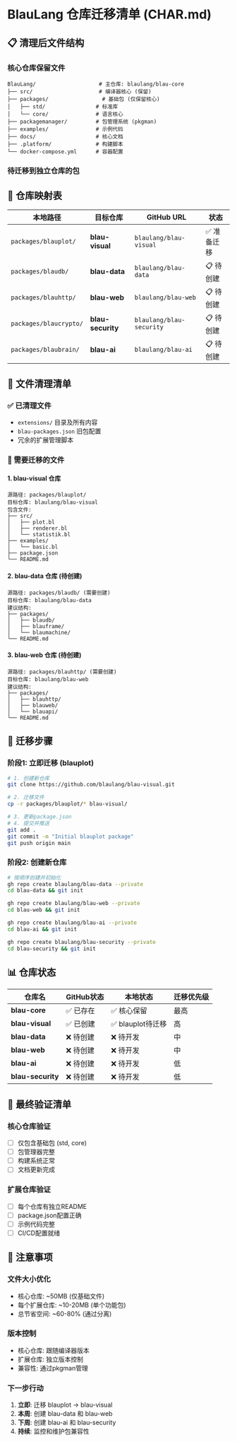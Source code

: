 # BlauLang 仓库迁移清单 (CHAR.md)

## 📋 清理后文件结构

### 核心仓库保留文件
```
BlauLang/                    # 主仓库: blaulang/blau-core
├── src/                     # 编译器核心 (保留)
├── packages/                 # 基础包 (仅保留核心)
│   ├── std/                # 标准库
│   └── core/               # 语言核心
├── packagemanager/         # 包管理系统 (pkgman)
├── examples/               # 示例代码
├── docs/                   # 核心文档
├── .platform/              # 构建脚本
└── docker-compose.yml      # 容器配置
```

### 待迁移到独立仓库的包

## 🎯 仓库映射表

| 本地路径 | 目标仓库 | GitHub URL | 状态 |
|----------|----------|------------|------|
| `packages/blauplot/` | **blau-visual** | `blaulang/blau-visual` | ✅ 准备迁移 |
| `packages/blaudb/` | **blau-data** | `blaulang/blau-data` | 📋 待创建 |
| `packages/blauhttp/` | **blau-web** | `blaulang/blau-web` | 📋 待创建 |
| `packages/blaucrypto/` | **blau-security** | `blaulang/blau-security` | 📋 待创建 |
| `packages/blaubrain/` | **blau-ai** | `blaulang/blau-ai` | 📋 待创建 |

## 📁 文件清理清单

### ✅ 已清理文件
- `extensions/` 目录及所有内容
- `blau-packages.json` 旧包配置
- 冗余的扩展管理脚本

### 🎯 需要迁移的文件

#### 1. blau-visual 仓库
```
源路径: packages/blauplot/
目标仓库: blaulang/blau-visual
包含文件:
├── src/
│   ├── plot.bl
│   ├── renderer.bl
│   └── statistik.bl
├── examples/
│   └── basic.bl
├── package.json
└── README.md
```

#### 2. blau-data 仓库 (待创建)
```
源路径: packages/blaudb/ (需要创建)
目标仓库: blaulang/blau-data
建议结构:
├── packages/
│   ├── blaudb/
│   ├── blauframe/
│   └── blaumachine/
└── README.md
```

#### 3. blau-web 仓库 (待创建)
```
源路径: packages/blauhttp/ (需要创建)
目标仓库: blaulang/blau-web
建议结构:
├── packages/
│   ├── blauhttp/
│   ├── blauweb/
│   └── blauapi/
└── README.md
```

## 🚀 迁移步骤

### 阶段1: 立即迁移 (blauplot)
```bash
# 1. 创建新仓库
git clone https://github.com/blaulang/blau-visual.git

# 2. 迁移文件
cp -r packages/blauplot/* blau-visual/

# 3. 更新package.json
# 4. 提交并推送
git add .
git commit -m "Initial blauplot package"
git push origin main
```

### 阶段2: 创建新仓库
```bash
# 按顺序创建并初始化
gh repo create blaulang/blau-data --private
cd blau-data && git init

gh repo create blaulang/blau-web --private
cd blau-web && git init

gh repo create blaulang/blau-ai --private
cd blau-ai && git init

gh repo create blaulang/blau-security --private
cd blau-security && git init
```

## 📊 仓库状态

| 仓库名 | GitHub状态 | 本地状态 | 迁移优先级 |
|--------|------------|----------|------------|
| **blau-core** | ✅ 已存在 | ✅ 核心保留 | 最高 |
| **blau-visual** | ✅ 已创建 | ✅ blauplot待迁移 | 高 |
| **blau-data** | ❌ 待创建 | ❌ 待开发 | 中 |
| **blau-web** | ❌ 待创建 | ❌ 待开发 | 中 |
| **blau-ai** | ❌ 待创建 | ❌ 待开发 | 低 |
| **blau-security** | ❌ 待创建 | ❌ 待开发 | 低 |

## 🎯 最终验证清单

### 核心仓库验证
- [ ] 仅包含基础包 (std, core)
- [ ] 包管理器完整
- [ ] 构建系统正常
- [ ] 文档更新完成

### 扩展仓库验证
- [ ] 每个仓库有独立README
- [ ] package.json配置正确
- [ ] 示例代码完整
- [ ] CI/CD配置就绪

## 📝 注意事项

### 文件大小优化
- 核心仓库: ~50MB (仅基础文件)
- 每个扩展仓库: ~10-20MB (单个功能包)
- 总节省空间: ~60-80% (通过分离)

### 版本控制
- 核心仓库: 跟随编译器版本
- 扩展仓库: 独立版本控制
- 兼容性: 通过pkgman管理

### 下一步行动
1. **立即**: 迁移 blauplot → blau-visual
2. **本周**: 创建 blau-data 和 blau-web
3. **下周**: 创建 blau-ai 和 blau-security
4. **持续**: 监控和维护包兼容性
